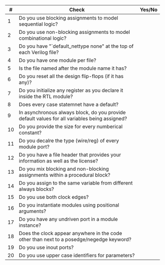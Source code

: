 |#	|Check|		Yes/No|
|---|-----|---------|
|1	|Do you use blocking assignments to model sequential logic?| |
|2	|Do you use non-blocking assignments to model combinational logic?		|
|3	|Do you have "`default_nettype none" at the top of each Verilog file?	|	
|4	|Do you have one module per file?		|
|5	|Is the file named after the module name it has?		|
|6	|Do you reset all the design flip-flops (if it has any)?		|
|7	|Do you initialize any register as you declare it inside the RTL module?		|
|8	|Does every case statemnet have a default?		|
|9	|In asynchronous always block, do you provide default values for all variables being assigned?		|
|10	|Do you provide the size for every numberical constant?		|
|11	|Do you decalre the type (wire/reg) of every module port?	|	
|12	|Do you have a file header that provides your information as well as the license?		|
|13	|Do you mix blocking and non-blocking assignments within a procedural block?		|
|14	|Do you assign to the same variable from different always blocks?		|
|15	|Do you use both clock edges?		|
|16	|Do you instantiate modules using positional arguments?		|
|17	|Do you have any undriven port in a module instance?		|
|18	|Does the clock appear anywhere in the code other than next to  a posedge/negedge keyword?		|
|19	|Do you use inout ports?		|
|20	|Do you use upper case identifiers for parameters?		|
